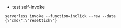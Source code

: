 
* test self-invoke
```
serverless invoke --function=incTick --raw --data {\"cmd\":\"resettick\"}
```

